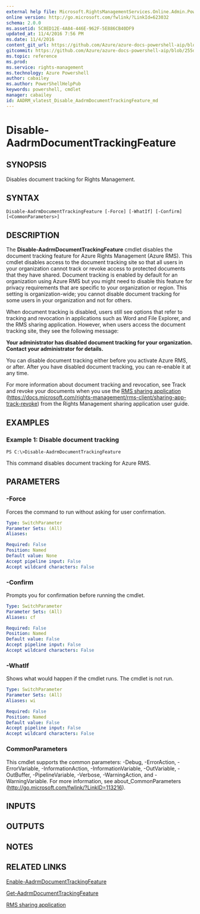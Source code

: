```yaml
---
external help file: Microsoft.RightsManagementServices.Online.Admin.PowerShell.dll-Help.xml
online version: http://go.microsoft.com/fwlink/?LinkId=623032
schema: 2.0.0
ms.assetid: 5C8ED12E-4A84-446E-962F-5E886CB40DF9
updated_at: 11/4/2016 7:56 PM
ms.date: 11/4/2016
content_git_url: https://github.com/Azure/azure-docs-powershell-aip/blob/master/Azure%20Information%20Protection/AADRM/vlatest/Disable-AadrmDocumentTrackingFeature.md
gitcommit: https://github.com/Azure/azure-docs-powershell-aip/blob/255ddad98222233495954a5753e4e2da2f26bc6d/Azure%20Information%20Protection/AADRM/vlatest/Disable-AadrmDocumentTrackingFeature.md
ms.topic: reference
ms.prod: 
ms.service: rights-management
ms.technology: Azure Powershell
author: cabailey
ms.author: PowerShellHelpPub
keywords: powershell, cmdlet
manager: cabailey
id: AADRM_vlatest_Disable_AadrmDocumentTrackingFeature_md
---
```


# Disable-AadrmDocumentTrackingFeature

## SYNOPSIS
Disables document tracking for Rights Management.

## SYNTAX

```
Disable-AadrmDocumentTrackingFeature [-Force] [-WhatIf] [-Confirm] [<CommonParameters>]
```

## DESCRIPTION
The **Disable-AadrmDocumentTrackingFeature** cmdlet disables the document tracking feature for Azure Rights Management (Azure RMS).
This cmdlet disables access to the document tracking site so that all users in your organization cannot track or revoke access to protected documents that they have shared.
Document tracking is enabled by default for an organization using Azure RMS but you might need to disable this feature for privacy requirements that are specific to your organization or region.
This setting is organization-wide; you cannot disable document tracking for some users in your organization and not for others.

When document tracking is disabled, users still see options that refer to tracking and revocation in applications such as Word and File Explorer, and the RMS sharing application.
However, when users access the document tracking site, they see the following message:

**Your administrator has disabled document tracking for your organization.**
**Contact your administrator for details.**

You can disable document tracking either before you activate Azure RMS, or after.
After you have disabled document tracking, you can re-enable it at any time.

For more information about document tracking and revocation, see Track and revoke your documents when you use the [RMS sharing application](https://docs.microsoft.com/rights-management/rms-client/sharing-app-track-revoke) (https://docs.microsoft.com/rights-management/rms-client/sharing-app-track-revoke) from the Rights Management sharing application user guide.

## EXAMPLES

### Example 1: Disable document tracking
```
PS C:\>Disable-AadrmDocumentTrackingFeature
```

This command disables document tracking for Azure RMS.

## PARAMETERS

### -Force
Forces the command to run without asking for user confirmation.

```yaml
Type: SwitchParameter
Parameter Sets: (All)
Aliases:

Required: False
Position: Named
Default value: None
Accept pipeline input: False
Accept wildcard characters: False
```

### -Confirm
Prompts you for confirmation before running the cmdlet.

```yaml
Type: SwitchParameter
Parameter Sets: (All)
Aliases: cf

Required: False
Position: Named
Default value: False
Accept pipeline input: False
Accept wildcard characters: False
```

### -WhatIf
Shows what would happen if the cmdlet runs.
The cmdlet is not run.

```yaml
Type: SwitchParameter
Parameter Sets: (All)
Aliases: wi

Required: False
Position: Named
Default value: False
Accept pipeline input: False
Accept wildcard characters: False
```

### CommonParameters
This cmdlet supports the common parameters: -Debug, -ErrorAction, -ErrorVariable, -InformationAction, -InformationVariable, -OutVariable, -OutBuffer, -PipelineVariable, -Verbose, -WarningAction, and -WarningVariable. For more information, see about_CommonParameters (http://go.microsoft.com/fwlink/?LinkID=113216).

## INPUTS

## OUTPUTS

## NOTES

## RELATED LINKS

[Enable-AadrmDocumentTrackingFeature](xref:AADRM/vlatest/Enable-AadrmDocumentTrackingFeature.md)

[Get-AadrmDocumentTrackingFeature](xref:AADRM/vlatest/Get-AadrmDocumentTrackingFeature.md)

[RMS sharing application](https://docs.microsoft.com/rights-management/rms-client/sharing-app-track-revoke)
